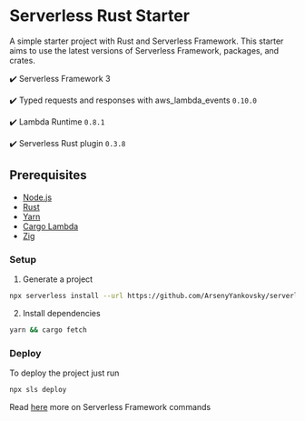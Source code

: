 # Serverless Rust Starter

A simple starter project with Rust and Serverless Framework.
This starter aims to use the latest versions of Serverless Framework, packages, and crates.

✔️ Serverless Framework 3

✔️ Typed requests and responses with aws_lambda_events `0.10.0`

✔️ Lambda Runtime `0.8.1`

✔️ Serverless Rust plugin `0.3.8`

## Prerequisites

- [Node.js](https://nodejs.org/en/)
- [Rust](https://www.rust-lang.org/tools/install)
- [Yarn](https://classic.yarnpkg.com/en/)
- [Cargo Lambda](https://www.cargo-lambda.info/)
- [Zig](https://ziglang.org/)

### Setup

1. Generate a project

```bash
npx serverless install --url https://github.com/ArsenyYankovsky/serverless-rust-starter.git --name my-new-app
```

2. Install dependencies

```bash
yarn && cargo fetch
```

### Deploy

To deploy the project just run

```bash
npx sls deploy
```

Read [here](https://www.serverless.com/framework/docs/) more on Serverless Framework commands
